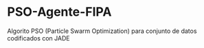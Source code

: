 # PSO-Agente-FIPA
Algorito PSO (Particle Swarm Optimization) para conjunto de datos codificados con JADE
